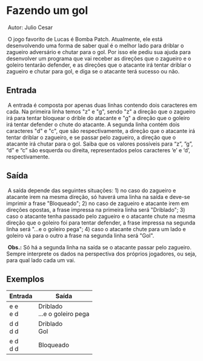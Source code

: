 # 																		Fazendo um gol

​																				Autor: Julio Cesar

​	O jogo favorito de Lucas é Bomba Patch. Atualmente, ele está desenvolvendo uma forma de saber qual é o melhor lado para driblar o zagueiro adversário e chutar para o gol. Por isso ele pediu sua ajuda para desenvolver um programa que vai receber as direções que o zagueiro e o goleiro tentarão defender, e as direções que o atacante irá tentar driblar o zagueiro e chutar para gol, e diga se o atacante terá sucesso ou não.

## Entrada 

​	A entrada é composta por apenas duas linhas contendo dois caracteres em cada. Na primeira linha temos "z" e "g", sendo "z" a direção que o zagueiro irá para tentar bloquear o drible do atacante e "g" a direção que o goleiro irá tentar defender o chute do atacante. A segunda linha contém dois caracteres "d" e "c", que são respectivamente, a direção que o atacante irá tentar driblar o zagueiro, e se passar pelo zagueiro, a direção que o atacante irá chutar para o gol. Saiba que os valores possíveis para “z”, ”g”, “d” e “c” são esquerda ou direita, representados pelos caracteres ‘e’ e ‘d’, respectivamente.

## Saída 

​	A saída depende das seguintes situações: 1) no caso do zagueiro e atacante irem na mesma direção, só haverá uma linha na saída e deve-se imprimir a frase "Bloqueado"; 2) no caso de zagueiro e atacante irem em direções opostas, a frase impressa na primeira linha será "Driblado"; 3) caso o atacante tenha passado pelo zagueiro e o atacante chute na mesma direção que o goleiro foi para tentar defender, a frase impressa na segunda linha será "...e o goleiro pega"; 4) caso o atacante chute para um lado e goleiro vá para o outro a frase na segunda linha será "Gol".

​	**Obs.:** Só há a segunda linha na saída se o atacante passar pelo zagueiro. Sempre interprete os dados na perspectiva dos próprios jogadores, ou seja, para qual lado cada um vai.

## Exemplos 

| Entrada      | Saída                              |
| ------------ | ---------------------------------- |
| e e<br />e d | Driblado <br />...e o goleiro pega |
| d d<br />d d | Driblado<br />Gol                  |
| e d<br />d d | Bloqueado                          |
